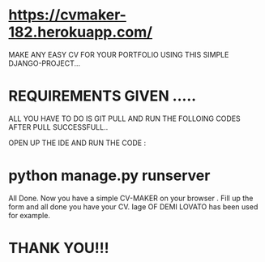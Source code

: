 # https://cvmaker-182.herokuapp.com/
MAKE ANY EASY CV FOR YOUR PORTFOLIO USING THIS SIMPLE DJANGO-PROJECT...

# REQUIREMENTS GIVEN .....

ALL YOU HAVE TO DO IS GIT PULL AND RUN THE FOLLOING CODES AFTER PULL SUCCESSFULL..

OPEN UP THE IDE AND RUN THE CODE :

# python manage.py runserver

All Done. Now you have a simple CV-MAKER on your browser . Fill up the form and all done you have your CV. Iage OF DEMI LOVATO has been used for example.

# THANK YOU!!!
